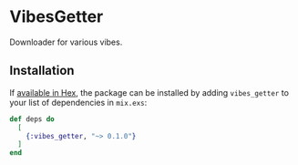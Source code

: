 # VibesGetter

Downloader for various vibes.

## Installation

If [available in Hex](https://hex.pm/docs/publish), the package can be installed
by adding `vibes_getter` to your list of dependencies in `mix.exs`:

```elixir
def deps do
  [
    {:vibes_getter, "~> 0.1.0"}
  ]
end
```
